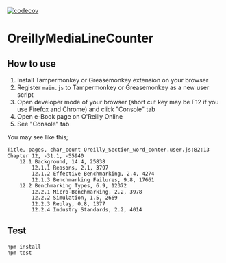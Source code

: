 [![codecov](https://codecov.io/gh/kaiwabeya/OreillySectionWordConter/branch/main/graph/badge.svg?token=SV4H2L0NAV)](https://codecov.io/gh/kaiwabeya/OreillySectionWordConter)

# OreillyMediaLineCounter

## How to use

1. Install Tampermonkey or Greasemonkey extension on your browser
2. Register `main.js` to Tampermonkey or Greasemonkey as a new user script
3. Open developer mode of your browser (short cut key may be F12 if you use Firefox and Chrome) and click "Console" tab
4. Open e-Book page on O'Reilly Online
5. See "Console" tab

You may see like this;

```
Title, pages, char_count Oreilly_Section_word_conter.user.js:82:13
Chapter 12, -31.1, -55940
    12.1 Background, 14.4, 25838
        12.1.1 Reasons, 2.1, 3797
        12.1.2 Effective Benchmarking, 2.4, 4274
        12.1.3 Benchmarking Failures, 9.8, 17661
    12.2 Benchmarking Types, 6.9, 12372
        12.2.1 Micro-Benchmarking, 2.2, 3978
        12.2.2 Simulation, 1.5, 2669
        12.2.3 Replay, 0.8, 1377
        12.2.4 Industry Standards, 2.2, 4014
```

 ## Test

```
npm install
npm test
```
